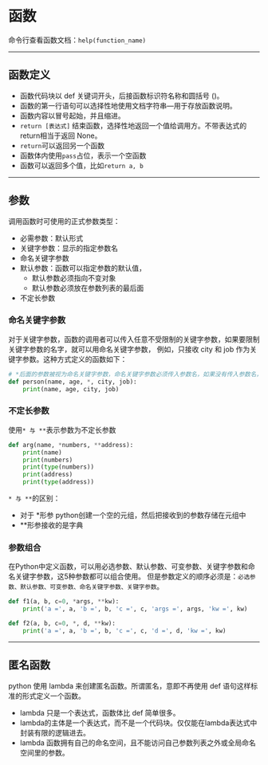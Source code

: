 # 函数

命令行查看函数文档：`help(function_name)`

---
## 函数定义

- 函数代码块以 def 关键词开头，后接函数标识符名称和圆括号 ()。
- 函数的第一行语句可以选择性地使用文档字符串—用于存放函数说明。
- 函数内容以冒号起始，并且缩进。
- `return [表达式]` 结束函数，选择性地返回一个值给调用方。不带表达式的return相当于返回 None。
- `return`可以返回另一个函数
- 函数体内使用`pass`占位，表示一个空函数
- 函数可以返回多个值，比如`return a, b`


---
## 参数

调用函数时可使用的正式参数类型：

- 必需参数：默认形式
- 关键字参数：显示的指定参数名
- 命名关键字参数
- 默认参数：函数可以指定参数的默认值，
    - 默认参数必须指向不变对象
    - 默认参数必须放在参数列表的最后面
- 不定长参数


### 命名关键字参数

对于关键字参数，函数的调用者可以传入任意不受限制的关键字参数，如果要限制关键字参数的名字，就可以用命名关键字参数，
例如，只接收 city 和 job 作为关键字参数。这种方式定义的函数如下：

```python
# *后面的参数被视为命名关键字参数，命名关键字参数必须传入参数名，如果没有传入参数名，调用将报错。
def person(name, age, *, city, job):
    print(name, age, city, job)
```


### 不定长参数

使用`* 与 **`表示参数为不定长参数

```python
def arg(name, *numbers, **address):
    print(name)
    print(numbers)
    print(type(numbers))
    print(address)
    print(type(address))
```

`* 与 **`的区别：

- 对于 *形参 python创建一个空的元组，然后把接收到的参数存储在元组中
- **形参接收的是字典

### 参数组合


在Python中定义函数，可以用必选参数、默认参数、可变参数、关键字参数和命名关键字参数，这5种参数都可以组合使用。
但是参数定义的顺序必须是：`必选参数、默认参数、可变参数、命名关键字参数、关键字参数`。

```python
def f1(a, b, c=0, *args, **kw):
    print('a =', a, 'b =', b, 'c =', c, 'args =', args, 'kw =', kw)

def f2(a, b, c=0, *, d, **kw):
    print('a =', a, 'b =', b, 'c =', c, 'd =', d, 'kw =', kw)
```


---
## 匿名函数

python 使用 lambda 来创建匿名函数。所谓匿名，意即不再使用 def 语句这样标准的形式定义一个函数。

- lambda 只是一个表达式，函数体比 def 简单很多。
- lambda的主体是一个表达式，而不是一个代码块。仅仅能在lambda表达式中封装有限的逻辑进去。
- lambda 函数拥有自己的命名空间，且不能访问自己参数列表之外或全局命名空间里的参数。
